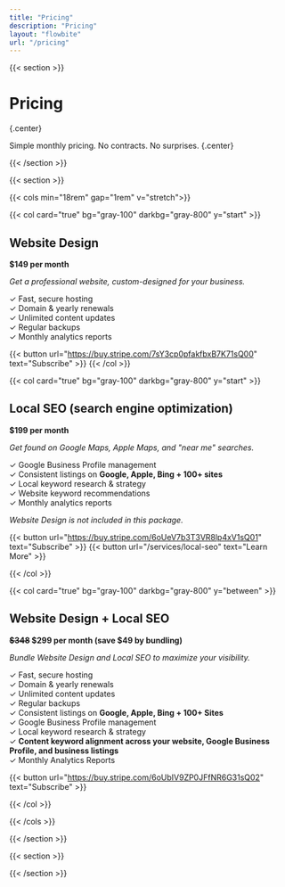 ```yaml
---
title: "Pricing"
description: "Pricing"
layout: "flowbite"
url: "/pricing"
---
```


{{< section >}}

# Pricing
{.center}

Simple monthly pricing. No contracts. No surprises.
{.center}

{{< /section >}}


{{< section >}}

{{< cols min="18rem" gap="1rem" v="stretch">}}

{{< col card="true" bg="gray-100" darkbg="gray-800" y="start" >}}

## Website Design <br>

**$149 per month**

*Get a professional website, custom-designed for your business.*

✓ Fast, secure hosting <br> ✓ Domain & yearly renewals <br> ✓ Unlimited content updates <br> ✓ Regular backups <br> ✓ Monthly analytics reports

{{< button url="https://buy.stripe.com/7sY3cp0pfakfbxB7K71sQ00" text="Subscribe" >}}
{{< /col >}}

{{< col card="true" bg="gray-100" darkbg="gray-800" y="start" >}}

## Local SEO (search engine optimization)

**$199 per month**

*Get found on Google Maps, Apple Maps, and "near me" searches.*

✓ Google Business Profile management <br> ✓ Consistent listings on **Google, Apple, Bing + 100+ sites** <br> ✓ Local keyword research & strategy <br> ✓ Website keyword recommendations <br> ✓ Monthly analytics reports

*Website Design is not included in this package.*

{{< button url="https://buy.stripe.com/6oUeV7b3T3VR8lp4xV1sQ01" text="Subscribe" >}} {{< button url="/services/local-seo" text="Learn More" >}}

{{< /col >}}

{{< col card="true" bg="gray-100" darkbg="gray-800" y="between" >}}

## Website Design + Local SEO
**~~$348~~ $299 per month (save $49 by bundling)**

*Bundle Website Design and Local SEO to maximize your visibility.*

✓ Fast, secure hosting <br> ✓ Domain & yearly renewals <br> ✓ Unlimited content updates <br> ✓ Regular backups <br> ✓ Consistent listings on **Google, Apple, Bing + 100+ Sites** <br>  ✓ Google Business Profile management <br> ✓ Local keyword research & strategy <br> ✓ **Content keyword alignment across your website, Google Business Profile, and business listings** <br> ✓ Monthly Analytics Reports

{{< button url="https://buy.stripe.com/6oUbIV9ZP0JFfNR6G31sQ02" text="Subscribe" >}}

{{< /col >}}

{{< /cols >}}

{{< /section >}}

{{< section >}}

{{< /section >}}
